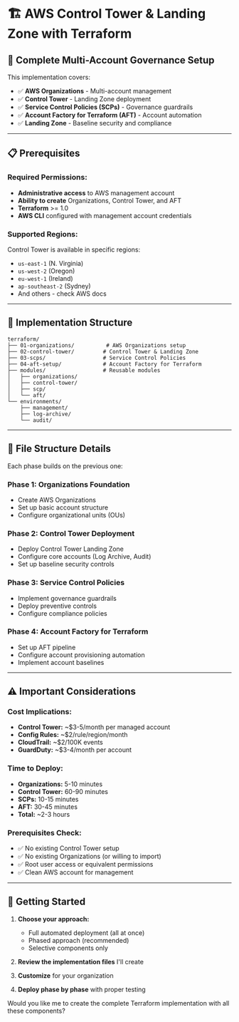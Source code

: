 # 🏗️ AWS Control Tower & Landing Zone with Terraform

## 🎯 Complete Multi-Account Governance Setup

This implementation covers:
- ✅ **AWS Organizations** - Multi-account management
- ✅ **Control Tower** - Landing Zone deployment
- ✅ **Service Control Policies (SCPs)** - Governance guardrails
- ✅ **Account Factory for Terraform (AFT)** - Account automation
- ✅ **Landing Zone** - Baseline security and compliance

---

## 📋 Prerequisites

### Required Permissions:
- **Administrative access** to AWS management account
- **Ability to create** Organizations, Control Tower, and AFT
- **Terraform** >= 1.0
- **AWS CLI** configured with management account credentials

### Supported Regions:
Control Tower is available in specific regions:
- `us-east-1` (N. Virginia)
- `us-west-2` (Oregon) 
- `eu-west-1` (Ireland)
- `ap-southeast-2` (Sydney)
- And others - check AWS docs

---

## 🚀 Implementation Structure

```
terraform/
├── 01-organizations/          # AWS Organizations setup
├── 02-control-tower/         # Control Tower & Landing Zone
├── 03-scps/                  # Service Control Policies
├── 04-aft-setup/             # Account Factory for Terraform
├── modules/                  # Reusable modules
│   ├── organizations/
│   ├── control-tower/
│   ├── scp/
│   └── aft/
└── environments/
    ├── management/
    ├── log-archive/
    └── audit/
```

---

## 📁 File Structure Details

Each phase builds on the previous one:

### Phase 1: Organizations Foundation
- Create AWS Organizations
- Set up basic account structure
- Configure organizational units (OUs)

### Phase 2: Control Tower Deployment
- Deploy Control Tower Landing Zone
- Configure core accounts (Log Archive, Audit)
- Set up baseline security controls

### Phase 3: Service Control Policies
- Implement governance guardrails
- Deploy preventive controls
- Configure compliance policies

### Phase 4: Account Factory for Terraform
- Set up AFT pipeline
- Configure account provisioning automation
- Implement account baselines

---

## ⚠️ Important Considerations

### Cost Implications:
- **Control Tower:** ~$3-5/month per managed account
- **Config Rules:** ~$2/rule/region/month
- **CloudTrail:** ~$2/100K events
- **GuardDuty:** ~$3-4/month per account

### Time to Deploy:
- **Organizations:** 5-10 minutes
- **Control Tower:** 60-90 minutes
- **SCPs:** 10-15 minutes
- **AFT:** 30-45 minutes
- **Total:** ~2-3 hours

### Prerequisites Check:
- ✅ No existing Control Tower setup
- ✅ No existing Organizations (or willing to import)
- ✅ Root user access or equivalent permissions
- ✅ Clean AWS account for management

---

## 🎯 Getting Started

1. **Choose your approach:**
   - Full automated deployment (all at once)
   - Phased approach (recommended)
   - Selective components only

2. **Review the implementation files** I'll create
3. **Customize** for your organization
4. **Deploy phase by phase** with proper testing

Would you like me to create the complete Terraform implementation with all these components?

